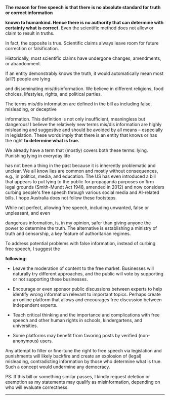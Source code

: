 **The reason for free speech is that there is no absolute standard for truth or correct information**

**known to humankind. Hence there is no authority that can determine with certainty what is correct.**
Even the scientific method does not allow or claim to result in truths.

In fact, the opposite is true. Scientific claims always leave room for future correction or falsification.

Historically, most scientific claims have undergone changes, amendments, or abandonment.

If an entity demonstrably knows the truth, it would automatically mean most (all?) people are lying

and disseminating mis/disinformation. We believe in different religions, food choices, lifestyles, rights,
and political parties.

The terms mis/dis information are defined in the bill as including false, misleading, or deceptive

information. This definition is not only insufficient, meaningless but dangerous! I believe the relatively
new terms mis/dis information are highly misleading and suggestive and should be avoided by all
means – especially in legislation. These words imply that there is an entity that knows or has the right
**to determine what is true.**

We already have a term that (mostly) covers both these terms: lying. Punishing lying in everyday life

has not been a thing in the past because it is inherently problematic and unclear. We all know lies are
common and mostly without consequences, e.g., in politics, media, and education. The US has even
introduced a bill that appears to put lying to the public for propaganda purposes on firm legal grounds
(Smith-Mundt Act 1948, amended in 2012) and now considers curbing people's free speech through
various social media and AI-related bills. I hope Australia does not follow these footsteps.

While not perfect, allowing free speech, including unwanted, false or unpleasant, and even

dangerous information, is, in my opinion, safer than giving anyone the power to determine the truth.
The alternative is establishing a ministry of truth and censorship, a key feature of authoritarian regimes.

To address potential problems with false information, instead of curbing free speech, I suggest the

**following:**

   - Leave the moderation of content to the free market. Businesses will naturally try different
approaches, and the public will vote by supporting or not supporting these businesses.

   - Encourage or even sponsor public discussions between experts to help identify wrong
information relevant to important topics. Perhaps create an online platform that allows and
encourages free discussion between independent experts.

   - Teach critical thinking and the importance and complications with free speech and other
human rights in schools, kindergartens, and universities.

   - Some platforms may benefit from favoring posts by verified (non-anonymous) users.

Any attempt to filter or fine-tune the right to free speech via legislation and punishments will likely
backfire and create an explosion of (legal) misleading, contradicting information by those who
determine what is true. Such a concept would undermine any democracy.

PS: If this bill or something similar passes, I kindly request deletion or exemption as my statements may
qualify as misinformation, depending on who will evaluate correctness.


-----

